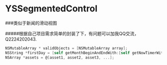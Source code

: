 # YSSegmentedControl
###类似于新闻的滑动视图

#####根据自己项目需求简单的封装了下，有问题可以加我QQ交流，Q2224202043. 

```objective-c
NSMutableArray * validObjects = [NSMutableArray array];
NSString *firstDay = [self getMonthBeginAndEndWith:[self getNowTimerWithMatter:@"YYYY-MM-dd"] withMatter:@"YYYY-MM-dd"];
NSArray *assets = @[asset1, asset2, asset3, ...];
```
